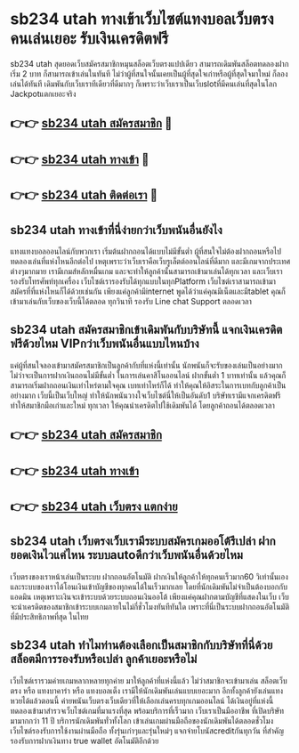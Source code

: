 # sb234 utah ทางเข้าเว็บไซต์แทงบอลเว็บตรง คนเล่นเยอะ รับเงินเครดิตฟรี

sb234 utah สุดยอดเว็บสมัครสมาชิกหมุนสล็อตเว็บตรงแปปเดียว สามารถเดิมพันสล็อตทดลองฝากเริ่ม 2 บาท ก็สามารถเข้าเล่นในทันที ไม่ว่าผู้ที่สนใจนั้นเคยเป็นผู้ที่สุดใจเก่าหรือผู้ที่สุดใจมาใหม่ ก็ลองเล่นได้ทันที เดิมพันกับเว็บเราทีเดียวที่ดีมากๆ ก็เพราะว่าเว็บเราเป็นเว็บslotที่มีคนเล่นที่สุดในโลก Jackpotแตกเยอะจริง

## 👉👉 [sb234 utah สมัครสมาชิก](https://bit.ly/3Ckzg5n) 🎰
## 👉👉 [sb234 utah ทางเข้า](https://bit.ly/3Ckzg5n) 🎰
## 👉👉 [sb234 utah ติดต่อเรา](https://bit.ly/3Ckzg5n) 🎰

## sb234 utah ทางเข้าที่นี่ง่ายกว่าเว็บพนันอื่นยังไง
แทงแทงบอลออนไลน์กับพวกเรา เริ่มต้นฝากถอนได้แบบไม่มีขั้นต่ำ ผู้ที่สนใจไม่ต้องฝากถอนหรือไปทดลองเล่นที่แห่งไหนอีกต่อไป เหตุเพราะว่าเว็บเราคือเว็บรูเล็ตต์ออนไลน์ที่ดีมาก และมีเกมจากประเทศต่างๆมากมาย เรามีเกมส์หลักหมื่นเกม และจะทำให้ลูกค้านั้นสามารถเข้ามาเล่นได้ทุกเวลา และเว็บเรารองรับโทรศัพท์ทุกเครื่อง เว็บไซต์เรารองรับได้ทุกแบบในทุกPlatform เว็บไซต์เราสามารถเข้ามาสมัครที่ที่แห่งไหนก็ได้ด้วยเช่นกัน เพียงแค่ลูกค้ามีinternet พูดได้ว่าแค่คุณมีเน็ตและมีtablet คุณก็เข้ามาเล่นกับเว็บของเว็บนี้ได้ตลอด ทุกวินาที รองรับ Line chat Support ตลอดเวลา

## sb234 utah สมัครสมาชิกเข้าเดิมพันกับบริษัทนี้ แจกเงินเครดิตฟรีด้วยไหม VIPกว่าเว็บพนันอื่นแบบไหนบ้าง
แค่ผู้ที่สนใจลองเข้ามาสมัครสมาชิกเป็นลูกค้ากับที่แห่งนี้เท่านั้น นักพนันก็จะรับของเล่นเป็นอย่างมาก ไม่ว่าจะเป็นการฝากเงินถอนไม่มีขั้นต่ำ ในการเล่นคาสิโนออนไลน์ ฝากขั้นต่ำ 1 บาทเท่านั้น แล้วคุณก็สามารถเริ่มฝากถอนเงินเท่าไหร่ตามใจคุณ เบทเท่าไหร่ก็ได้ ทำให้คุณให้อิสระในการเบทกับลูกค้าเป็นอย่างมาก เว็บนี้เป็นเว็บใหญ่ ทำให้นักพนันวางใจเว็บไซต์นี่ให้เป็นอันดับ1 บริษัทเรามีแจกเครดิตฟรี ทำให้สมาชิกมือเก่าและใหม่ ทุกเวลา ให้คุณนำเครดิตไปใช้เดิมพันได้ โดยลูกค้าถอนได้ตลอดเวลา

## 👉👉 [sb234 utah สมัครสมาชิก](https://bit.ly/3Ckzg5n)
## 👉👉 [sb234 utah ทางเข้า](https://bit.ly/3Ckzg5n)
## 👉👉 [sb234 utah เว็บตรง แตกง่าย](https://bit.ly/3Ckzg5n)

## sb234 utah เว็บตรงเว็บเรามีระบบสมัครเกมออโต้รึเปล่า ฝากยอดเงินไวแค่ไหน ระบบautoดีกว่าเว็บพนันอื่นด้วยไหม
เว็บตรงของเราหน้าเล่นเป็นระบบ ฝากถอนอัตโนมัติ ฝากเงินให้ลูกค้าให้ทุกคนเร็วมาก60 วิเท่านั้นเอง และระบบของเราได้โอนเงินเข้าบัญชีของทุกคนได้ในเร็วมากเลย โดยที่นักเดิมพันไม่จำเป็นต้องบอกกับแอดมิน เหตุเพราะเงินจะเข้าระบบด้วยระบบถอนเงินออโต้ เพียงแค่คุณฝากตามบัญชีที่แสดงในเว็บ เว็บจะนำเครดิตของสมาชิกเข้าระบบเกมภายในไม่กี่ชั่วโมงทันทีทันใด เพราะที่นี่เป็นระบบฝากถอนอัตโนมัติ ที่มีประสิทธิภาพที่สุด ในไทย

## sb234 utah ทำไมท่านต้องเลือกเป็นสมาชิกกับบริษัทที่นี่ด้วย สล็อตมีการรองรับหรือเปล่า ลูกค้าเยอะหรือไม่
เว็บไซต์เรารวมค่ายเกมหลากหลายทุกค่าย มาให้ลูกค้าที่แห่งนี้แล้ว ไม่ว่าสมาชิกจะเข้ามาเล่น สล็อตเว็บตรง หรือ แทงบาคาร่า หรือ แทงบอลเต็ง เรามีให้นักเดิมพันเล่นแบบเยอะมาก อีกทั้งลูกค้ายังเล่นแทงหวยได้แล้วตอนนี้ ค่ายพนันเว็บตรงเว็บเดียวที่ให้เลือกเล่นครบทุกเกมออนไลน์ ได้เงินอยู่ที่แห่งนี้ ทดลองเข้ามาสำรวจเว็บไซต์เกมที่มาแรงที่สุด พร้อมบริการที่เร็วมาก เว็บเราเป็นมืออาชีพ ที่เปิดบริษัทมามากกว่า 11 ปี บริการนักเดิมพันทั่วทั้งโลก เข้าเล่นเกมผ่านมือถือของนักเดิมพันได้ตลอดชั่วโมง เว็บไซต์รองรับการใช้งานผ่านมือถือ ทั้งรุ่นเก่าๆและรุ่นใหม่ๆ แจกจ่ายโบนัสcreditกันทุกวัน ที่สำคัญรองรับการฝากเงินทาง true wallet อัตโนมัติอีกด้วย
